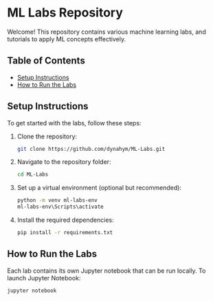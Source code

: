 # ML Labs Repository

Welcome! This repository contains various machine learning labs, and tutorials to apply ML concepts effectively.

## Table of Contents

- [Setup Instructions](#setup-instructions)
- [How to Run the Labs](#how-to-run-the-labs)

## Setup Instructions

To get started with the labs, follow these steps:

1. Clone the repository:

   ```bash
   git clone https://github.com/dynahym/ML-Labs.git
   ```

2. Navigate to the repository folder:

   ```bash
   cd ML-Labs
   ```

3. Set up a virtual environment (optional but recommended):

   ```bash
   python -m venv ml-labs-env
   ml-labs-env\Scripts\activate
   ```

4. Install the required dependencies:

   ```bash
   pip install -r requirements.txt
   ```

## How to Run the Labs

Each lab contains its own Jupyter notebook that can be run locally. To launch Jupyter Notebook:

```bash
jupyter notebook
```
